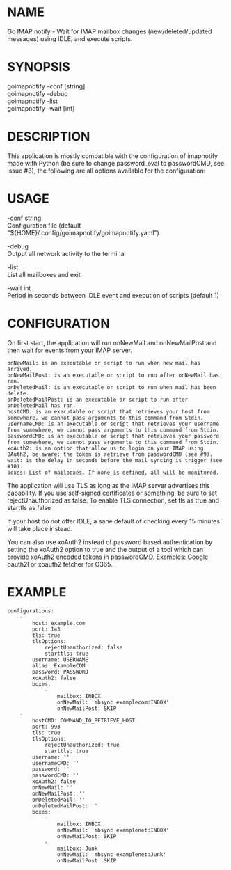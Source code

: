 # NAME

Go IMAP notify - Wait for IMAP mailbox changes (new/deleted/updated messages)
using IDLE, and execute scripts.

# SYNOPSIS

  goimapnotify -conf [string]  
  goimapnotify -debug  
  goimapnotify -list  
  goimapnotify -wait [int]  

# DESCRIPTION

This application is mostly compatible with the configuration of imapnotify made
with Python (be sure to change password_eval to passwordCMD, see issue #3), the
following are all options available for the configuration:


# USAGE

  -conf string  
        Configuration file (default "${HOME}/.config/goimapnotify/goimapnotify.yaml")  

  -debug  
        Output all network activity to the terminal  

  -list  
        List all mailboxes and exit  

  -wait int  
        Period in seconds between IDLE event and execution of scripts (default 1)  

# CONFIGURATION

On first start, the application will run onNewMail and onNewMailPost and then wait for events from your IMAP server.

    onNewMail: is an executable or script to run when new mail has arrived.
    onNewMailPost: is an executable or script to run after onNewMail has ran.
    onDeletedMail: is an executable or script to run when mail has been delete.
    onDeletedMailPost: is an executable or script to run after onDeletedMail has ran.
    hostCMD: is an executable or script that retrieves your host from somewhere, we cannot pass arguments to this command from Stdin.
    usernameCMD: is an executable or script that retrieves your username from somewhere, we cannot pass arguments to this command from Stdin.
    passwordCMD: is an executable or script that retrieves your password from somewhere, we cannot pass arguments to this command from Stdin.
    xoAuth2: is an option that allow us to login on your IMAP using OAuth2, be aware: the token is retrieve from passwordCMD (see #9).
    wait: is the delay in seconds before the mail syncing is trigger (see #10).
    boxes: List of mailboxes. If none is defined, all will be monitored.

The application will use TLS as long as the IMAP server advertises this capability. If you use self-signed certificates or something, be sure to set rejectUnauthorized as false. To enable TLS connection, set tls as true and starttls as false

If your host do not offer IDLE, a sane default of checking every 15 minutes will take place instead.

You can also use xoAuth2 instead of password based authentication by setting the xoAuth2 option to true and the output of a tool which can provide xoAuth2 encoded tokens in passwordCMD. Examples: Google oauth2l or xoauth2 fetcher for O365.

# EXAMPLE

    configurations:
        -
            host: example.com
            port: 143
            tls: true
            tlsOptions:
                rejectUnauthorized: false
                starttls: true
            username: USERNAME
            alias: ExampleCOM
            password: PASSWORD
            xoAuth2: false
            boxes:
                -
                    mailbox: INBOX
                    onNewMail: 'mbsync examplecom:INBOX'
                    onNewMailPost: SKIP
        -
            hostCMD: COMMAND_TO_RETRIEVE_HOST
            port: 993
            tls: true
            tlsOptions:
                rejectUnauthorized: true
                starttls: true
            username: ''
            usernameCMD: ''
            password: ''
            passwordCMD: ''
            xoAuth2: false
            onNewMail: ''
            onNewMailPost: ''
            onDeletedMail: ''
            onDeletedMailPost: ''
            boxes:
                -
                    mailbox: INBOX
                    onNewMail: 'mbsync examplenet:INBOX'
                    onNewMailPost: SKIP
                -
                    mailbox: Junk
                    onNewMail: 'mbsync examplenet:Junk'
                    onNewMailPost: SKIP

  [1]: https://gitlab.com/shackra/goimapnotify
